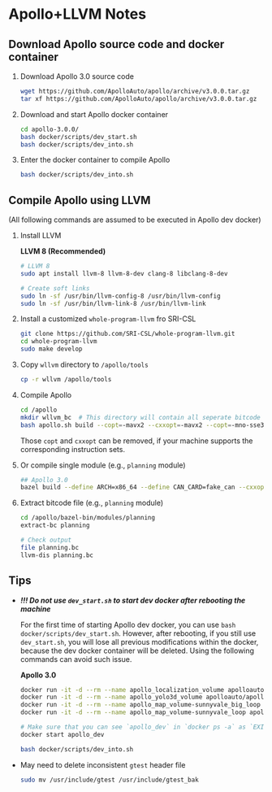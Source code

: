 Apollo+LLVM Notes
===

## Download Apollo source code and docker container

1. Download Apollo 3.0 source code

    ```bash
    wget https://github.com/ApolloAuto/apollo/archive/v3.0.0.tar.gz
    tar xf https://github.com/ApolloAuto/apollo/archive/v3.0.0.tar.gz
    ```

2. Download and start Apollo docker container

    ```bash
    cd apollo-3.0.0/
    bash docker/scripts/dev_start.sh
    bash docker/scripts/dev_into.sh
    ```

3. Enter the docker container to compile Apollo
    ```bash
    bash docker/scripts/dev_into.sh
    ```


## Compile Apollo using LLVM

(All following commands are assumed to be executed in Apollo dev docker)

1. Install LLVM

    **LLVM 8 (Recommended)**

    ```bash
    # LLVM 8
    sudo apt install llvm-8 llvm-8-dev clang-8 libclang-8-dev

    # Create soft links
    sudo ln -sf /usr/bin/llvm-config-8 /usr/bin/llvm-config
    sudo ln -sf /usr/bin/llvm-link-8 /usr/bin/llvm-link
    ```

2. Install a customized `whole-program-llvm` fro SRI-CSL 

    ```bash
    git clone https://github.com/SRI-CSL/whole-program-llvm.git
    cd whole-program-llvm
    sudo make develop
    ```

3. Copy `wllvm` directory to `/apollo/tools`

    ```bash
    cp -r wllvm /apollo/tools
    ```

4. Compile Apollo

    ```bash
    cd /apollo
    mkdir wllvm_bc  # This directory will contain all seperate bitcode files
    bash apollo.sh build --copt=-mavx2 --cxxopt=-mavx2 --copt=-mno-sse3 --crosstool_top=tools/wllvm:toolchain
    ```

    Those `copt` and `cxxopt` can be removed, if your machine supports the corresponding instruction sets.

5. Or compile single module (e.g., `planning` module)

    ```bash
    ## Apollo 3.0
    bazel build --define ARCH=x86_64 --define CAN_CARD=fake_can --cxxopt=-DUSE_ESD_CAN=false --copt=-mavx2 --copt=-mno-sse3 --cxxopt=-DCPU_ONLY --crosstool_top=tools/wllvm:toolchain //modules/planning:planning --compilation_mode=opt
    ```

6. Extract bitcode file (e.g., `planning` module)

    ```bash
    cd /apollo/bazel-bin/modules/planning
    extract-bc planning

    # Check output
    file planning.bc
    llvm-dis planning.bc
    ```


## Tips

- ***!!! Do not use `dev_start.sh` to start dev docker after rebooting the machine***

    For the first time of starting Apollo dev docker, you can use `bash docker/scripts/dev_start.sh`. However, after rebooting, if you still use `dev_start.sh`, you will lose all previous modifications within the docker, because the dev docker container will be deleted. Using the following commands can avoid such issue.

    **Apollo 3.0**

    ```bash
    docker run -it -d --rm --name apollo_localization_volume apolloauto/apollo:localization_volume-x86_64-latest
    docker run -it -d --rm --name apollo_yolo3d_volume apolloauto/apollo:yolo3d_volume-x86_64-latest
    docker run -it -d --rm --name apollo_map_volume-sunnyvale_big_loop apolloauto/apollo:map_volume-sunnyvale_big_loop-latest
    docker run -it -d --rm --name apollo_map_volume-sunnyvale_loop apolloauto/apollo:map_volume-sunnyvale_loop-latest

    # Make sure that you can see `apollo_dev` in `docker ps -a` as `EXITED`
    docker start apollo_dev

    bash docker/scripts/dev_into.sh
    ```

- May need to delete inconsistent `gtest` header file
    ```bash
    sudo mv /usr/include/gtest /usr/include/gtest_bak
    ```


